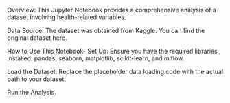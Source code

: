 Overview:
This Jupyter Notebook provides a comprehensive analysis of a dataset involving health-related variables. 

Data Source:
The dataset was obtained from Kaggle. You can find the original dataset here.

How to Use This Notebook-
Set Up: 
Ensure you have the required libraries installed: pandas, seaborn, matplotlib, scikit-learn, and mlflow.

Load the Dataset:
Replace the placeholder data loading code with the actual path to your dataset.

Run the Analysis.
